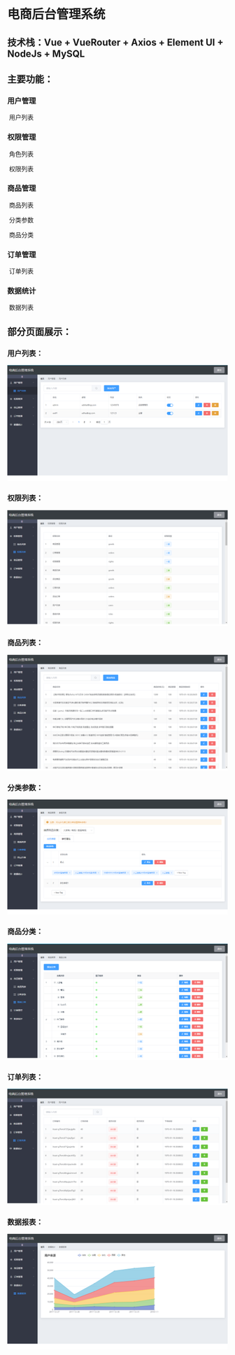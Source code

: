 # 电商后台管理系统

## 技术栈：Vue + VueRouter + Axios + Element UI + NodeJs + MySQL

## 主要功能：

### 				用户管理

​						用户列表

### 				权限管理

​						角色列表

​						权限列表

### 				商品管理

​						商品列表

​						分类参数

​						商品分类

### 				订单管理

​						订单列表

### 				数据统计

​						数据列表

## 部分页面展示：

### 				用户列表：

![](.\图片\用户列表.png)

### 				权限列表：

![](.\图片\权限列表.png)

### 				商品列表：

![](.\图片\商品列表.png)

### 				分类参数：

![](.\图片\分类参数.png)

### 				商品分类：

![](.\图片\商品分类.png)

### 				订单列表：

![](.\图片\订单列表.png)

### 				数据报表：

![](.\图片\数据统计.png)